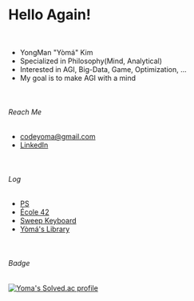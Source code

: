 
<!--
[![Typing SVG](https://readme-typing-svg.herokuapp.com?font=Fira&weight=500&size=42&duration=2468&pause=4000&width=600&height=70&lines=Hello%2C+Again!+I'm+Y%C3%B2m%C3%A1.)](https://yoma.kr/)
-->
# Hello Again!
<br>

- YongMan "Yòmá" Kim
- Specialized in Philosophy(Mind, Analytical)
- Interested in AGI, Big-Data, Game, Optimization, ...
- My goal is to make AGI with a mind

<!-- * 💼 Currently working at Pearl Abyss.
-->

<br>

###### Reach Me
- [codeyoma@gmail.com](mailto:codeyoma@gmail.com)
- [LinkedIn](https://www.linkedin.com/in/codeyoma)

<!--
> [![Gmail Badge](https://img.shields.io/badge/|_Mail_|-_codeyoma@gmail.com-222222?style=for-the-badge&logo=gmail&logoColor=white&labelColor=EA4335&link=mailto:codeyoma@gmail.com)](mailto:codeyoma@gmail.com) <br>
[![LinkedIn](https://img.shields.io/badge/|_LinkedIn_|-codeyoma-222?style=for-the-badge&logo=linkedin&labelColor=0A66C2&logoColor=white)](https://www.linkedin.com/in/codeyoma)
-->
<!--
 [![Gmail Badge](https://img.shields.io/badge/|_Mail_|-_codeyoma@gmail.com-4285F4?style=flat-square&logo=gmail&logoColor=white&labelColor=EA4335&link=mailto:codeyoma@gmail.com)](mailto:codeyoma@gmail.com)
[![Github.io](https://img.shields.io/badge/|_Blog_|-_yoma.kr-34A853?style=flat-square&logo=GoogleHome&labelColor=FBBC05&logoColor=white)](https://yoma.kr)

-->
<br>

###### Log
- [PS](https://github.com/AI-Got-Rhythm/ps/tree/main/baekjoon)
- [École 42](https://github.com/ecole42-yoma)
- [Sweep Keyboard](https://github.com/codeyoma/sweep-nice-nano)
- [Yòmá's Library](https://lib.yoma.kr/)

<!--
[![Github.io](https://img.shields.io/badge/|_Blog_|-_yoma.kr-222222?style=for-the-badge&logo=GoogleHome&labelColor=FBBC05&logoColor=white)](https://yoma.kr) <br>
[![Dnim Laicifitra](https://img.shields.io/badge/|_AI_|-_Dnim%20_L'aicifitra-222222?style=for-the-badge&logo=OpenAI&labelColor=412991&logoColor=white&link=github.com/Dnim-Laicifitra)](https://github.com/Dnim-Laicifitra)
-->
<!--
> [![AI Got Rhythm](https://img.shields.io/badge/|_Algorithm_|-_AI%20_Got%20_Rhythm-222222?style=for-the-badge&logo=TheAlgorithms&labelColor=5468FF&logoColor=white&link=aigotrhythm.kr)](https://github.com/AI-Got-Rhythm) <br> 
[![Dnim Laicifitra](https://img.shields.io/badge/|_école_42_|-_Yoma‘s_42_Log-222222?style=for-the-badge&logo=42&labelColor=000000&logoColor=white&link=github.com/Dnim-Laicifitra)](https://github.com/ecole42-yoma)
-->

<!--
[![Ecole 42](https://img.shields.io/badge/|_École_|-_Yòmá's_42_Log_-222222?style=for-the-badge&logo=42&labelColor=33BABC&logoColor=white&link=github.com/ecole42-yoma)](https://github.com/ecole42-yoma) <br>
-->
<!--
[![Github.io](https://img.shields.io/badge/|_Algorithm_|-_AI_Got_Rhythm-00BCB4?style=for-the-badge&logo=TheAlgorithms&labelColor=222222&logoColor=white&link=aigotrhythm.kr)](https://aigotrhythm.kr)

[![Github.io](https://img.shields.io/badge/|_AI_|-_Dnim_L'aicifitra-412991?style=for-the-badge&logo=OpenAI&labelColor=222222&logoColor=white&link=github.com/Dnim-Laicifitra)](https://github.com/Dnim-Laicifitra)
-->
<br>

###### Badge
[![Yoma's Solved.ac profile](http://mazassumnida.wtf/api/v2/generate_badge?boj=hiatus4322)](https://solved.ac/profile/hiatus4322)

<!--
[![yongmkim's 42 stats](https://badge42.vercel.app/api/v2/cl38txogk004909l100cr3o0d/stats?cursusId=21&coalitionId=86)](https://github.com/ecole42-yoma)
[![yongmkim's 42 stats](https://badge.mediaplus.ma/darkblue/yongmkim?1337Badge=off&UM6P=off)](https://github.com/ecole42-yoma)
-->
<!--
|:---:|:---:|:---:|
-->

<br>
